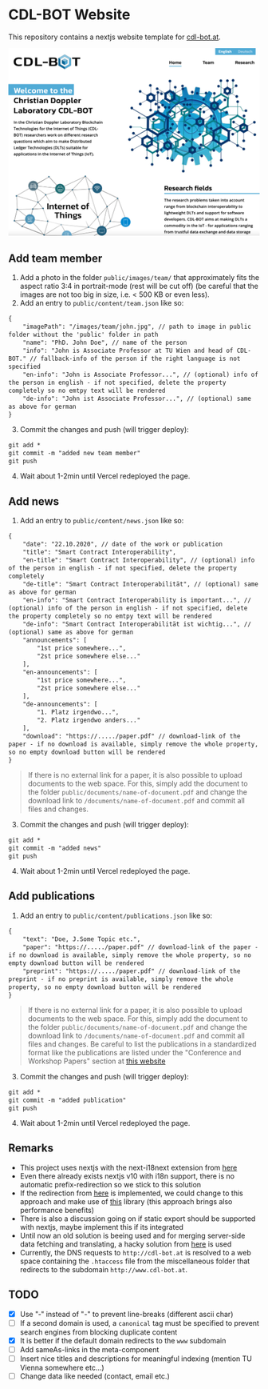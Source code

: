 # CDL-BOT Website

This repository contains a nextjs website template for [cdl-bot.at](https://cdl-bot.at).

![Screenshot](img/Screenshot.png)

## Add team member
1. Add a photo in the folder `public/images/team/` that approximately fits the aspect ratio 3:4 in portrait-mode (rest will be cut off) (be careful that the images are not too big in size, i.e. < 500 KB or even less).
2. Add an entry to `public/content/team.json` like so:
```
{
    "imagePath": "/images/team/john.jpg", // path to image in public folder without the 'public' folder in path
    "name": "PhD. John Doe", // name of the person
    "info": "John is Associate Professor at TU Wien and head of CDL-BOT." // fallback-info of the person if the right language is not specified
    "en-info": "John is Associate Professor...", // (optional) info of the person in english - if not specified, delete the property completely so no emtpy text will be rendered
    "de-info": "John ist Associate Professor...", // (optional) same as above for german
}
```
3. Commit the changes and push (will trigger deploy):
```
git add *
git commit -m "added new team member"
git push
```
4. Wait about 1-2min until Vercel redeployed the page.

## Add news
1. Add an entry to `public/content/news.json` like so:
```
{
    "date": "22.10.2020", // date of the work or publication
    "title": "Smart Contract Interoperability",
    "en-title": "Smart Contract Interoperability", // (optional) info of the person in english - if not specified, delete the property completely
    "de-title": "Smart Contract Interoperabilität", // (optional) same as above for german
    "en-info": "Smart Contract Interoperability is important...", // (optional) info of the person in english - if not specified, delete the property completely so no emtpy text will be rendered
    "de-info": "Smart Contract Interoperabilität ist wichtig...", // (optional) same as above for german
    "announcements": [
        "1st price somewhere...",
        "2st price somewhere else..."
    ],
    "en-announcements": [
        "1st price somewhere...",
        "2st price somewhere else..."
    ],
    "de-announcements": [
        "1. Platz irgendwo...",
        "2. Platz irgendwo anders..."
    ],
    "download": "https://...../paper.pdf" // download-link of the paper - if no download is available, simply remove the whole property, so no empty download button will be rendered
}
```
> If there is no external link for a paper, it is also possible to upload documents to the web space. For this, simply add the document to the folder `public/documents/name-of-document.pdf` and change the download link to `/documents/name-of-document.pdf` and commit all files and changes.
3. Commit the changes and push (will trigger deploy):
```
git add *
git commit -m "added news"
git push
```
4. Wait about 1-2min until Vercel redeployed the page.

## Add publications
1. Add an entry to `public/content/publications.json` like so:
```
{
    "text": "Doe, J.Some Topic etc.",
    "paper": "https://...../paper.pdf" // download-link of the paper - if no download is available, simply remove the whole property, so no empty download button will be rendered
    "preprint": "https://...../paper.pdf" // download-link of the preprint - if no preprint is available, simply remove the whole property, so no empty download button will be rendered
}
```
> If there is no external link for a paper, it is also possible to upload documents to the web space. For this, simply add the document to the folder `public/documents/name-of-document.pdf` and change the download link to `/documents/name-of-document.pdf` and commit all files and changes.
> Be careful to list the publications in a standardized format like the publications are listed under the "Conference and Workshop Papers" section at [this website](https://dsg.tuwien.ac.at/team/sschulte/publications.html)
3. Commit the changes and push (will trigger deploy):
```
git add *
git commit -m "added publication"
git push
```
4. Wait about 1-2min until Vercel redeployed the page.

## Remarks
* This project uses nextjs with the next-i18next extension from [here](https://github.com/isaachinman/next-i18next)
* Even there already exists nextjs v10 with i18n support, there is no automatic prefix-redirection so we stick to this solution
* If the redirection from [here](https://github.com/vercel/next.js/discussions/18419) is implemented, we could change to this approach and make use of [this](https://github.com/vinissimus/next-translate) library (this approach brings also performance benefits)
* There is also a discussion going on if static export should be supported with nextjs, maybe implement this if its integrated
* Until now an old solution is beeing used and for merging server-side data fetching and translating, a hacky solution from [here](https://github.com/isaachinman/next-i18next/issues/652#issuecomment-644618517) is used
* Currently, the DNS requests to `http://cdl-bot.at` is resolved to a web space containing the `.htaccess` file from the miscellaneous folder that redirects to the subdomain `http://www.cdl-bot.at`.

## TODO
* [x] Use "‑" instead of "-" to prevent line-breaks (different ascii char)
* [ ] If a second domain is used, a `canonical` tag must be specified to prevent search engines from blocking duplicate content
* [x] It is better if the default domain redirects to the `www` subdomain
* [ ] Add sameAs-links in the meta-component
* [ ] Insert nice titles and descriptions for meaningful indexing (mention TU Vienna somewhere etc...)
* [ ] Change data like needed (contact, email etc.)
